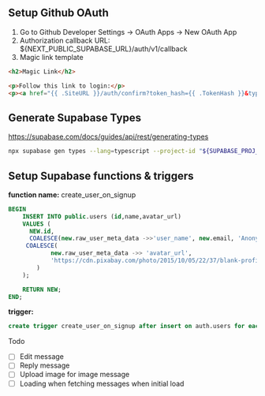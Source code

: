 ## Setup Github OAuth 
1. Go to Github Developer Settings -> OAuth Apps -> New OAuth App
2. Authorization callback URL: ${NEXT_PUBLIC_SUPABASE_URL}/auth/v1/callback
3. Magic link template
```html
<h2>Magic Link</h2>

<p>Follow this link to login:</p>
<p><a href="{{ .SiteURL }}/auth/confirm?token_hash={{ .TokenHash }}&type=magiclink">Log In</a></p>
```

## Generate Supabase Types
https://supabase.com/docs/guides/api/rest/generating-types
```bash
npx supabase gen types --lang=typescript --project-id "${SUPABASE_PROJ_ID}" --schema public > src/types/supabase.ts
```

## Setup Supabase functions & triggers
**function name:** create_user_on_signup
```sql
BEGIN
    INSERT INTO public.users (id,name,avatar_url)
    VALUES (
      NEW.id,
      COALESCE(new.raw_user_meta_data ->>'user_name', new.email, 'Anonymous'),
     COALESCE(
            new.raw_user_meta_data ->> 'avatar_url',
            'https://cdn.pixabay.com/photo/2015/10/05/22/37/blank-profile-picture-973460_1280.png'
        )
    );

    RETURN NEW;
END;
```
**trigger:**
```sql
create trigger create_user_on_signup after insert on auth.users for each row execute function create_user_on_signup();
```

Todo
- [ ] Edit message
- [ ] Reply message
- [ ] Upload image for image message
- [ ] Loading when fetching messages when initial load